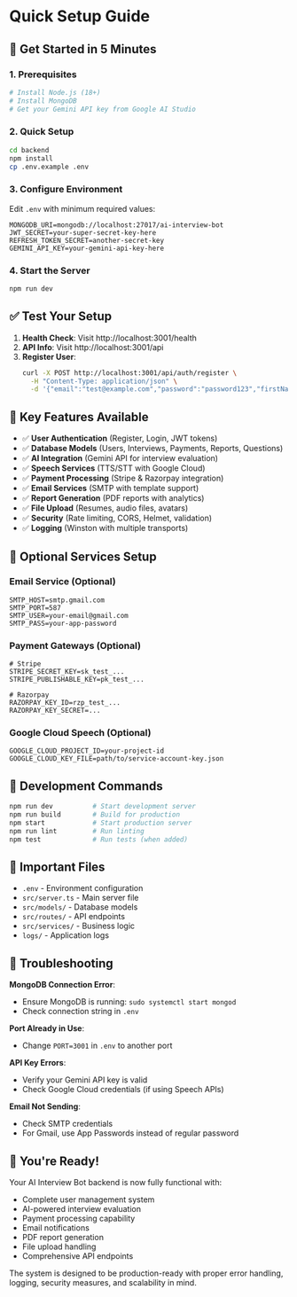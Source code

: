 # Quick Setup Guide

## 🚀 Get Started in 5 Minutes

### 1. Prerequisites
```bash
# Install Node.js (18+)
# Install MongoDB
# Get your Gemini API key from Google AI Studio
```

### 2. Quick Setup
```bash
cd backend
npm install
cp .env.example .env
```

### 3. Configure Environment
Edit `.env` with minimum required values:
```env
MONGODB_URI=mongodb://localhost:27017/ai-interview-bot
JWT_SECRET=your-super-secret-key-here
REFRESH_TOKEN_SECRET=another-secret-key
GEMINI_API_KEY=your-gemini-api-key-here
```

### 4. Start the Server
```bash
npm run dev
```

## ✅ Test Your Setup

1. **Health Check**: Visit http://localhost:3001/health
2. **API Info**: Visit http://localhost:3001/api
3. **Register User**: 
   ```bash
   curl -X POST http://localhost:3001/api/auth/register \
     -H "Content-Type: application/json" \
     -d '{"email":"test@example.com","password":"password123","firstName":"Test","lastName":"User"}'
   ```

## 🎯 Key Features Available

- ✅ **User Authentication** (Register, Login, JWT tokens)
- ✅ **Database Models** (Users, Interviews, Payments, Reports, Questions)
- ✅ **AI Integration** (Gemini API for interview evaluation)
- ✅ **Speech Services** (TTS/STT with Google Cloud)
- ✅ **Payment Processing** (Stripe & Razorpay integration)
- ✅ **Email Services** (SMTP with template support)
- ✅ **Report Generation** (PDF reports with analytics)
- ✅ **File Upload** (Resumes, audio files, avatars)
- ✅ **Security** (Rate limiting, CORS, Helmet, validation)
- ✅ **Logging** (Winston with multiple transports)

## 📱 Optional Services Setup

### Email Service (Optional)
```env
SMTP_HOST=smtp.gmail.com
SMTP_PORT=587
SMTP_USER=your-email@gmail.com
SMTP_PASS=your-app-password
```

### Payment Gateways (Optional)
```env
# Stripe
STRIPE_SECRET_KEY=sk_test_...
STRIPE_PUBLISHABLE_KEY=pk_test_...

# Razorpay
RAZORPAY_KEY_ID=rzp_test_...
RAZORPAY_KEY_SECRET=...
```

### Google Cloud Speech (Optional)
```env
GOOGLE_CLOUD_PROJECT_ID=your-project-id
GOOGLE_CLOUD_KEY_FILE=path/to/service-account-key.json
```

## 🔧 Development Commands

```bash
npm run dev          # Start development server
npm run build        # Build for production
npm start            # Start production server
npm run lint         # Run linting
npm test             # Run tests (when added)
```

## 📂 Important Files

- `.env` - Environment configuration
- `src/server.ts` - Main server file
- `src/models/` - Database models
- `src/routes/` - API endpoints
- `src/services/` - Business logic
- `logs/` - Application logs

## 🐛 Troubleshooting

**MongoDB Connection Error**:
- Ensure MongoDB is running: `sudo systemctl start mongod`
- Check connection string in `.env`

**Port Already in Use**:
- Change `PORT=3001` in `.env` to another port

**API Key Errors**:
- Verify your Gemini API key is valid
- Check Google Cloud credentials (if using Speech APIs)

**Email Not Sending**:
- Check SMTP credentials
- For Gmail, use App Passwords instead of regular password

## 🎉 You're Ready!

Your AI Interview Bot backend is now fully functional with:
- Complete user management system
- AI-powered interview evaluation
- Payment processing capability
- Email notifications
- PDF report generation
- File upload handling
- Comprehensive API endpoints

The system is designed to be production-ready with proper error handling, logging, security measures, and scalability in mind.